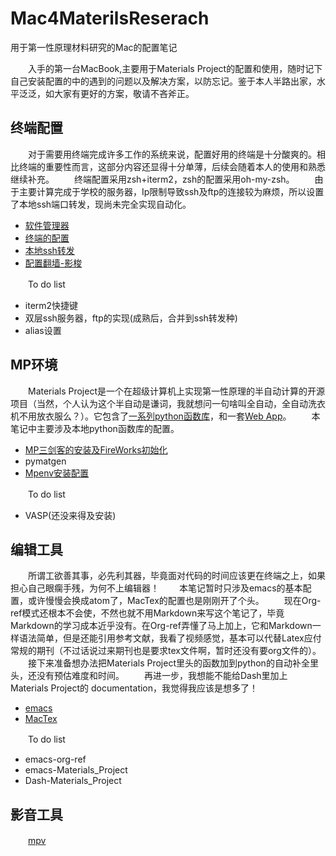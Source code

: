 # Mac4MaterilsReserach
用于第一性原理材料研究的Mac的配置笔记

　　入手的第一台MacBook,主要用于Materials Project的配置和使用，随时记下自己安装配置的中的遇到的问题以及解决方案，以防忘记。鉴于本人半路出家，水平泛泛，如大家有更好的方案，敬请不吝斧正。
## 终端配置
　　对于需要用终端完成许多工作的系统来说，配置好用的终端是十分酸爽的。相比终端的重要性而言，这部分内容还显得十分单薄，后续会随着本人的使用和熟悉继续补充。
　　终端配置采用zsh+iterm2，zsh的配置采用oh-my-zsh。
　　由于主要计算完成于学校的服务器，Ip限制导致ssh及ftp的连接较为麻烦，所以设置了本地ssh端口转发，现尚未完全实现自动化。

* [软件管理器](homebrew.md)
* [终端的配置](terminal.md)
* [本地ssh转发](ssh_forward.md)
* [配置翻墙-影梭](proxy-shaodowsocks.md)

　　To do list

- iterm2快捷键
- 双层ssh服务器，ftp的实现(成熟后，合并到ssh转发种)
- alias设置

## MP环境
　　Materials Project是一个在超级计算机上实现第一性原理的半自动计算的开源项目（当然，个人认为这个半自动是谦词，我就想问一句啥叫全自动，全自动洗衣机不用放衣服么？）。它包含了[一系列python函数库](https://github.com/materialsproject)，和一套[Web App](https://materialsproject.org/)。
　　本笔记中主要涉及本地python函数库的配置。

* [MP三剑客的安装及FireWorks初始化](mp_musketeers.md)
* pymatgen
* [Mpenv安装配置](mpenv.md)

　　To do list

* VASP(还没来得及安装)

## 编辑工具
　　所谓工欲善其事，必先利其器，毕竟面对代码的时间应该更在终端之上，如果担心自己眼瘸手残，为何不上编辑器！
　　本笔记暂时只涉及emacs的基本配置，或许慢慢会换成atom了，MacTex的配置也是刚刚开了个头。
　　现在Org-ref模式还根本不会使，不然也就不用Markdown来写这个笔记了，毕竟Markdown的学习成本近乎没有。在Org-ref弄懂了马上加上，它和Markdown一样语法简单，但是还能引用参考文献，我看了视频感觉，基本可以代替Latex应付常规的期刊（不过话说过来期刊也是要求tex文件啊，暂时还没有要org文件的）。
　　接下来准备想办法把Materials Project里头的函数加到python的自动补全里头，还没有预估难度和时间。
　　再进一步，我想能不能给Dash里加上Materials Project的 documentation，我觉得我应该是想多了！

* [emacs](emacs.md)
* [MacTex](mactex.md)

　　To do list

- emacs-org-ref
- emacs-Materials_Project
- Dash-Materials_Project

## 影音工具
　　[mpv](media.md)
